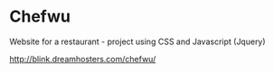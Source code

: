 # Chefwu
Website for a restaurant - project using CSS and Javascript (Jquery)

http://blink.dreamhosters.com/chefwu/
